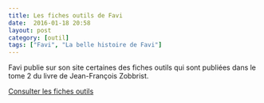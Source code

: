 ```yaml
---
title: Les fiches outils de Favi
date:  2016-01-18 20:58
layout: post
category: [outil]
tags: ["Favi", "La belle histoire de Favi"]
---
```


Favi publie sur son site certaines des fiches outils qui sont publiées dans le tome 2 du livre de Jean-François Zobbrist.

[Consulter les fiches outils](http://www.favi.com/management-favi/comment-un-petit-patron-naif-et-paresseux-innove/)
